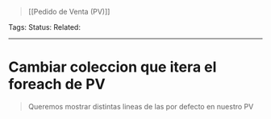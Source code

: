 > [[Pedido de Venta (PV)]]

Tags: 
Status: 
Related: 

___

# Cambiar coleccion que itera el foreach de PV

> Queremos mostrar distintas lineas de las por defecto en nuestro PV
> 

